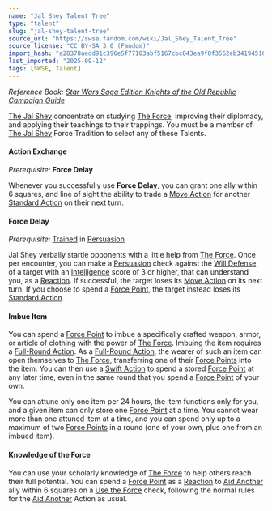 ```yaml
---
name: "Jal Shey Talent Tree"
type: "talent"
slug: "jal-shey-talent-tree"
source_url: "https://swse.fandom.com/wiki/Jal_Shey_Talent_Tree"
source_license: "CC BY-SA 3.0 (Fandom)"
import_hash: "a28378aedd91c396e5f77103abf5167cbc843ea9f8f3562eb3419451634e1fff"
last_imported: "2025-09-12"
tags: [SWSE, Talent]
---
```

*Reference Book: [Star Wars Saga Edition Knights of the Old Republic Campaign Guide](https://swse.fandom.com/wiki/Star_Wars_Saga_Edition_Knights_of_the_Old_Republic_Campaign_Guide)*

[The Jal Shey](https://swse.fandom.com/wiki/The_Jal_Shey) concentrate on studying [The Force](https://swse.fandom.com/wiki/The_Force), improving their diplomacy, and applying their teachings to their trappings. You must be a member of [The Jal Shey](https://swse.fandom.com/wiki/The_Jal_Shey) Force Tradition to select any of these Talents.

#### **Action Exchange**
*Prerequisite:* **Force Delay**

Whenever you successfully use **Force Delay**, you can grant one ally within 6 squares, and line of sight the ability to trade a [Move Action](https://swse.fandom.com/wiki/Move_Action) for another [Standard Action](https://swse.fandom.com/wiki/Standard_Action) on their next turn.

#### **Force Delay**
*Prerequisite:* [Trained](https://swse.fandom.com/wiki/Trained) in [Persuasion](https://swse.fandom.com/wiki/Persuasion)

Jal Shey verbally startle opponents with a little help from [The Force](https://swse.fandom.com/wiki/The_Force). Once per encounter, you can make a [Persuasion](https://swse.fandom.com/wiki/Persuasion) check against the [Will Defense](https://swse.fandom.com/wiki/Will_Defense) of a target with an [Intelligence](https://swse.fandom.com/wiki/Intelligence) score of 3 or higher, that can understand you, as a [Reaction](https://swse.fandom.com/wiki/Reaction). If successful, the target loses its [Move Action](https://swse.fandom.com/wiki/Move_Action) on its next turn. If you choose to spend a [Force Point](https://swse.fandom.com/wiki/Force_Point), the target instead loses its [Standard Action](https://swse.fandom.com/wiki/Standard_Action).

#### **Imbue Item**
You can spend a [Force Point](https://swse.fandom.com/wiki/Force_Point) to imbue a specifically crafted weapon, armor, or article of clothing with the power of [The Force](https://swse.fandom.com/wiki/The_Force). Imbuing the item requires a [Full-Round Action](https://swse.fandom.com/wiki/Full-Round_Action). As a [Full-Round Action](https://swse.fandom.com/wiki/Full-Round_Action), the wearer of such an item can open themselves to [The Force](https://swse.fandom.com/wiki/The_Force), transferring one of their [Force Points](https://swse.fandom.com/wiki/Force_Points) into the item. You can then use a [Swift Action](https://swse.fandom.com/wiki/Swift_Action) to spend a stored [Force Point](https://swse.fandom.com/wiki/Force_Point) at any later time, even in the same round that you spend a [Force Point](https://swse.fandom.com/wiki/Force_Point) of your own.

You can attune only one item per 24 hours, the item functions only for you, and a given item can only store one [Force Point](https://swse.fandom.com/wiki/Force_Point) at a time. You cannot wear more than one attuned item at a time, and you can spend only up to a maximum of two [Force Points](https://swse.fandom.com/wiki/Force_Points) in a round (one of your own, plus one from an imbued item).

#### **Knowledge of the Force**
You can use your scholarly knowledge of [The Force](https://swse.fandom.com/wiki/The_Force) to help others reach their full potential. You can spend a [Force Point](https://swse.fandom.com/wiki/Force_Point) as a [Reaction](https://swse.fandom.com/wiki/Reaction) to [Aid Another](https://swse.fandom.com/wiki/Aid_Another) ally within 6 squares on a [Use the Force](https://swse.fandom.com/wiki/Use_the_Force) check, following the normal rules for the [Aid Another](https://swse.fandom.com/wiki/Aid_Another) Action as usual.